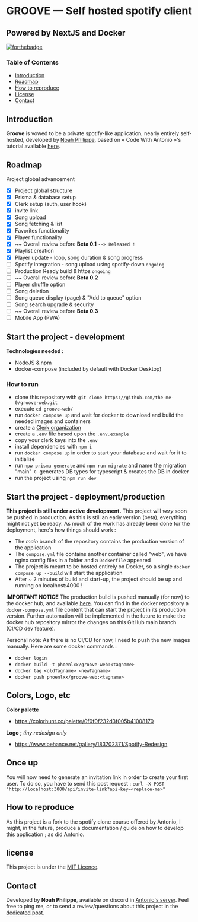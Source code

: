 # GROOVE — Self hosted spotify client
## Powered by NextJS and Docker

[![forthebadge](https://forthebadge.com/images/badges/powered-by-phoenix.svg)](https://forthebadge.com)

### Table of Contents
- [Introduction](#introduction)
- [Roadmap](#roadmap)
- [How to reproduce](#how-to-reproduce)
- [License](#license)
- [Contact](#contact)

## Introduction

**Groove** is vowed to be a private spotify-like application, nearly entirely self-hosted, developed by [Noah Philippe](https://github.com/the-me-0), based on « Code With Antonio »'s tutorial available [here](https://www.youtube.com/watch?v=2aeMRB8LL4o).

## Roadmap

Project global advancement
- [x] Project global structure
- [x] Prisma & database setup
- [x] Clerk setup (auth, user hook)
- [x] invite link
- [x] Song upload
- [x] Song fetching & list
- [x] Favorites functionality
- [x] Player functionality
- [x] ~~ Overall review before **Beta 0.1** `--> Released !`
- [x] Playlist creation
- [x] Player update - loop, song duration & song progress
- [ ] Spotify integration - song upload using spotify-down `ongoing`
- [ ] Production Ready build & https `ongoing`
- [ ] ~~ Overall review before **Beta 0.2**
- [ ] Player shuffle option
- [ ] Song deletion
- [ ] Song queue display (page) & "Add to queue" option
- [ ] Song search upgrade & security
- [ ] ~~ Overall review before **Beta 0.3**
- [ ] Mobile App (PWA)

## Start the project - development

**Technologies needed :**
- NodeJS & npm
- docker-compose (included by default with Docker Desktop)

### How to run

- clone this repository with `git clone https://github.com/the-me-0/groove-web.git`
- execute `cd groove-web/`
- run `docker compose up` and wait for docker to download and build the needed images and containers
- create a [Clerk organization](https://clerk.com/)
- create a `.env` file based upon the `.env.example`
- copy your clerk keys into the `.env`
- install dependencies with `npm i`
- run `docker compose up` in order to start your database and wait for it to initialise
- run `npw prisma generate` and `npm run migrate` and name the migration "main" <- generates DB types for typescript & creates the DB in docker
- run the project using `npm run dev`

## Start the project - deployment/production

**This project is still under active development.**
This project will *very* soon be pushed in production. As this is still an early version (beta), everything might not yet be ready.
As much of the work has already been done for the deployment, here's how things should work :
- The *main* branch of the repository contains the production version of the application
- The `compose.yml` file contains another container called "web", we have nginx config files in a folder and a `Dockerfile` appeared
- The project is meant to be hosted entirely on Docker, so a single `docker compose up --build` will start the application
- After ~ 2 minutes of build and start-up, the project should be up and running on localhost:4000 !

**IMPORTANT NOTICE**
The production build is pushed manually (for now) to the docker hub, and available [here](https://hub.docker.com/repository/docker/phoenlxx/groove-web/general).
You can find in the docker repository a `docker-compose.yml` file content that can start the project in its production version.
Further automation will be implemented in the future to make the docker hub repository mirror the changes on this GitHub main branch (CI/CD dev feature).

Personal note:
As there is no CI/CD for now, I need to push the new images manually. Here are some docker commands :
- `docker login`
- `docker build -t phoenlxx/groove-web:<tagname>`
- `docker tag <oldTagname> <newTagname>`
- `docker push phoenlxx/groove-web:<tagname>`

## Colors, Logo, etc

**Color palette**
 - https://colorhunt.co/palette/0f0f0f232d3f005b41008170

**Logo ;** *tiny redesign only*
 - https://www.behance.net/gallery/183702371/Spotify-Redesign

## Once up

You will now need to generate an invitation link in order to create your first user.
To do so, you have to send this post request : `curl -X POST "http://localhost:3000/api/invite-link?api-key=<replace-me>"`

## How to reproduce

As this project is a fork to the spotify clone course offered by Antonio,
I might, in the future, produce a documentation / guide on how to develop this application ; as did Antonio.

## license

This project is under the [MIT Licence](https://opensource.org/license/mit/).

## Contact

Developed by **Noah Philippe**, available on discord in [Antonio's server](https://discord.gg/2Dtkraxnz4).
Feel free to ping me, or to send a review/questions about this project in the [dedicated post](https://discord.com/channels/1079557715497595013/1182019802269765642).
